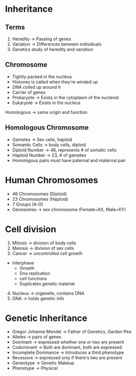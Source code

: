 # Inheritance

## Terms
1. Heredity -> Passing of genes
2. Variation -> Differences between individuals
3. Genetics study of heredity and variation

## Chromosome
* Tightly packed in the nucleus
* Histones is called when they're winded up
* DNA coiled up around it
* Carrier of genes
* Prokaryote -> Exists in the cytoplasm of the nucleoid
* Eukaryote -> Exists in the nucleus

Homologous -> same origin and function

## Homologous Chromosome
* Gametes -> Sex cells, haploid
* Somantic Cells -> body cells, diploid
* Diploid Number -> 46, represents # of somatic cells
* Haploid Number -> 23, # of gametes
* Homologous pairs must have paternal and maternal pair

# Human Chromosomes
* 46 Chromosomes (Diploid)
* 23 Chromosomes (Haploid)
* 7 Groups (A-G)
* Genosomes -> sex chromosome (Female=XX, Male=XY)

# Cell division
1. Mitosis -> division of body cells
2. Meiosis -> division of sex cells
3. Cancer -> uncontrolled cell growth
* Interphase
    * Growth
    * Dna replication
    * cell functions
    * Duplicates genetic material
4. Nucleus -> organelle, contains DNA
5. DNA -> holds genetic info

# Genetic Inheritance
* Gregor Johanne Mendel -> Father of Genetics, Garden Pea
* Alleles -> pairs of genes
* Dominant -> expressed whether one or two are present
* Codominant -> Both are dominant, both are expressed
* Incomplete Dominance -> Introduces a third phenotype
* Recessive -> expressed only if there's two are present
* Geneotype -> Genetic Makeup
* Phenotype -> Physical





